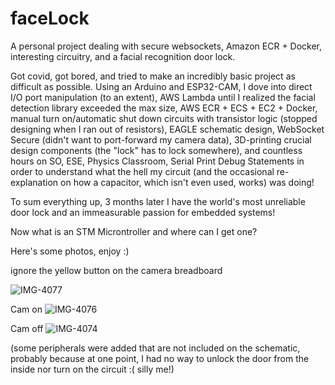 # faceLock
A personal project dealing with secure websockets, Amazon ECR + Docker, interesting circuitry, and a facial recognition door lock.

Got covid, got bored, and tried to make an incredibly basic project as difficult as possible. Using an Arduino and ESP32-CAM, I dove into direct I/O port manipulation (to an extent), AWS Lambda until I realized the facial detection library exceeded the max size, AWS ECR + ECS + EC2 + Docker, manual turn on/automatic shut down circuits with transistor logic (stopped designing when I ran out of resistors), EAGLE schematic design, WebSocket Secure (didn't want to port-forward my camera data), 3D-printing crucial design components (the "lock" has to lock somewhere), and countless hours on SO, ESE, Physics Classroom, Serial Print Debug Statements in order to understand what the hell my circuit (and the occasional re-explanation on how a capacitor, which isn't even used, works) was doing!

To sum everything up, 3 months later I have the world's most unreliable door lock and an immeasurable passion for embedded systems! 

Now what is an STM Microntroller and where can I get one?


Here's some photos, enjoy :)

ignore the yellow button on the camera breadboard


![IMG-4077](https://user-images.githubusercontent.com/92798736/183235718-d14b7e8b-ad51-4996-87c2-bf61fb8a1954.jpg)

Cam on
![IMG-4076](https://user-images.githubusercontent.com/92798736/183235720-f368277b-f8e7-425d-9728-79036ea25ba4.jpg)

Cam off
![IMG-4074](https://user-images.githubusercontent.com/92798736/183235722-8c670d0a-a9e7-4233-9efb-a7bf059bfe8d.jpg)

(some peripherals were added that are not included on the schematic, probably because at one point, I had no way to unlock the door from the inside nor turn on the circuit :( silly me!)
